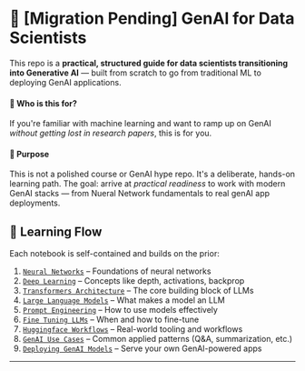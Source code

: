 # 🧠 [Migration Pending] GenAI for Data Scientists

This repo is a **practical, structured guide for data scientists transitioning into Generative AI** — built from scratch to go from traditional ML to deploying GenAI applications.

#### 🎯 Who is this for?
If you're familiar with machine learning and want to ramp up on GenAI *without getting lost in research papers*, this is for you.

#### 🧪 Purpose
This is not a polished course or GenAI hype repo. It's a deliberate, hands-on learning path. 
The goal: arrive at *practical readiness* to work with modern GenAI stacks — from Nueral Network fundamentals to real genAI app deployments.

## 🧱 Learning Flow

Each notebook is self-contained and builds on the prior:

1. [`Neural Networks`](./98_html_exports/01_neural_networks.html) – Foundations of neural networks  
2. [`Deep Learning`](./98_html_exports/02_deep_learning.html) – Concepts like depth, activations, backprop  
3. [`Transformers Architecture`](./98_html_exports/03_transformers_architecture.html) – The core building block of LLMs  
4. [`Large Language Models`](./98_html_exports/04_large_language_models.html) – What makes a model an LLM  
5. [`Prompt Engineering`](./98_html_exports/05_prompt_engineering.html) – How to use models effectively  
6. [`Fine Tuning LLMs`](./98_html_exports/06_fine_tuning_llms.html) – When and how to fine-tune  
7. [`Huggingface Workflows`](./98_html_exports/07_huggingface_workflows.html) – Real-world tooling and workflows  
8. [`GenAI Use Cases`](./98_html_exports/08_genai_use_cases.html) – Common applied patterns (Q&A, summarization, etc.)  
9. [`Deploying GenAI Models`](./98_html_exports/09_deploying_genai_models.html) – Serve your own GenAI-powered apps

---

